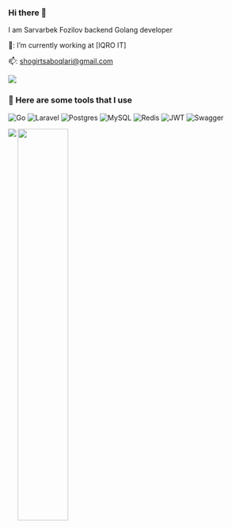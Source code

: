 ### Hi there 👋

I am Sarvarbek Fozilov backend Golang developer

🏢: I’m currently working at [IQRO IT]

📫: shogirtsaboqlari@gmail.com

<img align="left"  with="10%" src="https://img.shields.io/badge/Telegram-2CA5E0?style=for-the-badge&logo=telegram&logoColor=white" />

<br/>


### 🚀 Here are some tools that I use

![Go](https://img.shields.io/badge/go-%2300ADD8.svg?style=for-the-badge&logo=go&logoColor=white)
![Laravel](https://img.shields.io/badge/laravel-%23FF2D20.svg?style=for-the-badge&logo=laravel&logoColor=white)
![Postgres](https://img.shields.io/badge/postgres-%23316192.svg?style=for-the-badge&logo=postgresql&logoColor=white)
![MySQL](https://img.shields.io/badge/mysql-%2300f.svg?style=for-the-badge&logo=mysql&logoColor=white)
![Redis](https://img.shields.io/badge/redis-%23DD0031.svg?style=for-the-badge&logo=redis&logoColor=white)
![JWT](https://img.shields.io/badge/JWT-black?style=for-the-badge&logo=JSON%20web%20tokens)
![Swagger](https://img.shields.io/badge/-Swagger-%23Clojure?style=for-the-badge&logo=swagger&logoColor=white)


<img  align="left"  src="https://github-readme-stats.vercel.app/api?username=Sarvarbek&show_icons=true&theme=radical" />
<img align="left" width="45%" src="https://github-readme-stats.vercel.app/api/top-langs/?username=Sarvarbek&layout=compact" />


